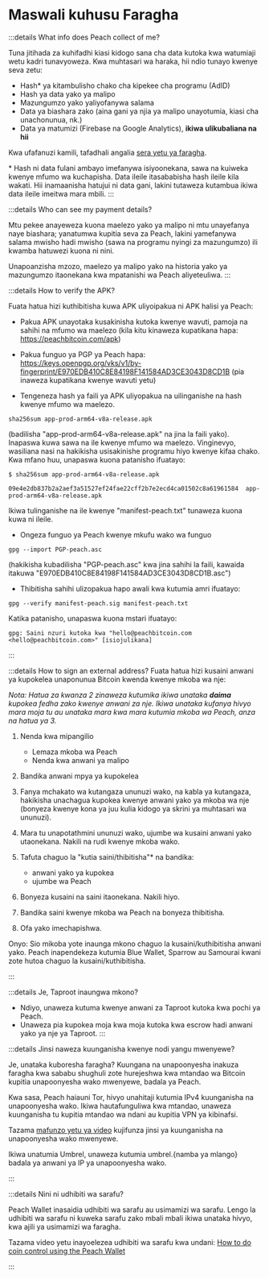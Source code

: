 # Maswali kuhusu Faragha

:::details What info does Peach collect of me?

Tuna jitihada za kuhifadhi kiasi kidogo sana cha data kutoka kwa watumiaji wetu kadri tunavyoweza. Kwa muhtasari wa haraka, hii ndio tunayo kwenye seva zetu:

- Hash\* ya kitambulisho chako cha kipekee cha programu (AdID)
- Hash ya data yako ya malipo
- Mazungumzo yako yaliyofanywa salama
- Data ya biashara zako (aina gani ya njia ya malipo unayotumia, kiasi cha unachonunua, nk.)
- Data ya matumizi (Firebase na Google Analytics), **ikiwa ulikubaliana na hii**

Kwa ufafanuzi kamili, tafadhali angalia [sera yetu ya faragha](/privacy-policy/).

\* Hash ni data fulani ambayo imefanywa isiyoonekana, sawa na kuiweka kwenye mfumo wa kuchapisha. Data ileile itasababisha hash ileile kila wakati. Hii inamaanisha hatujui ni data gani, lakini tutaweza kutambua ikiwa data ileile imeitwa mara mbili.
:::

:::details Who can see my payment details?

Mtu pekee anayeweza kuona maelezo yako ya malipo ni mtu unayefanya naye biashara; yanatumwa kupitia seva za Peach, lakini yamefanywa salama mwisho hadi mwisho (sawa na programu nyingi za mazungumzo) ili kwamba hatuwezi kuona ni nini.

Unapoanzisha mzozo, maelezo ya malipo yako na historia yako ya mazungumzo itaonekana kwa mpatanishi wa Peach aliyeteuliwa.
:::

:::details How to verify the APK?

Fuata hatua hizi kuthibitisha kuwa APK uliyoipakua ni APK halisi ya Peach:

- Pakua APK unayotaka kusakinisha kutoka kwenye wavuti, pamoja na sahihi na mfumo wa maelezo (kila kitu kinaweza kupatikana hapa: https://peachbitcoin.com/apk)

- Pakua funguo ya PGP ya Peach hapa: https://keys.openpgp.org/vks/v1/by-fingerprint/E970EDB410C8E84198F141584AD3CE3043D8CD1B (pia inaweza kupatikana kwenye wavuti yetu)

- Tengeneza hash ya faili ya APK uliyopakua na uilinganishe na hash kwenye mfumo wa maelezo.
````
sha256sum app-prod-arm64-v8a-release.apk
````
(badilisha "app-prod-arm64-v8a-release.apk" na jina la faili yako). Inapaswa kuwa sawa na ile kwenye mfumo wa maelezo. Vinginevyo, wasiliana nasi na hakikisha usisakinishe programu hiyo kwenye kifaa chako. Kwa mfano huu, unapaswa kuona patanisho ifuatayo:
```
$ sha256sum app-prod-arm64-v8a-release.apk

09e4e2db837b2a2aef3a51527ef24fae22cff2b7e2ecd4ca01502c8a61961584  app-prod-arm64-v8a-release.apk
```
Ikiwa tulinganishe na ile kwenye "manifest-peach.txt" tunaweza kuona kuwa ni ileile.

- Ongeza funguo ya Peach kwenye mkufu wako wa funguo
```
gpg --import PGP-peach.asc
```
(hakikisha kubadilisha "PGP-peach.asc" kwa jina sahihi la faili, kawaida itakuwa "E970EDB410C8E84198F141584AD3CE3043D8CD1B.asc")

- Thibitisha sahihi ulizopakua hapo awali kwa kutumia amri ifuatayo:
```
gpg --verify manifest-peach.sig manifest-peach.txt
``` 
Katika patanisho, unapaswa kuona mstari ifuatayo:
```
gpg: Saini nzuri kutoka kwa "hello@peachbitcoin.com <hello@peachbitcoin.com>" [isiojulikana]
```
:::

:::details How to sign an external address?
Fuata hatua hizi kusaini anwani ya kupokelea unaponunua Bitcoin kwenda kwenye mkoba wa nje:

_Nota: Hatua za kwanza 2 zinaweza kutumika ikiwa unataka **daima** kupokea fedha zako kwenye anwani za nje. Ikiwa unataka kufanya hivyo mara moja tu au unataka mara kwa mara kutumia mkoba wa Peach, anza na hatua ya 3._

1. Nenda kwa mipangilio
   - Lemaza mkoba wa Peach
   - Nenda kwa anwani ya malipo

2. Bandika anwani mpya ya kupokelea

3. Fanya mchakato wa kutangaza ununuzi wako, na kabla ya kutangaza, hakikisha unachagua kupokea kwenye anwani yako ya mkoba wa nje (bonyeza kwenye kona ya juu kulia kidogo ya skrini ya muhtasari wa ununuzi).

4. Mara tu unapotathmini ununuzi wako, ujumbe wa kusaini anwani yako utaonekana. Nakili na rudi kwenye mkoba wako.

5. Tafuta chaguo la "kutia saini/thibitisha"* na bandika:
   - anwani yako ya kupokea
   - ujumbe wa Peach

6. Bonyeza kusaini na saini itaonekana. Nakili hiyo.

7. Bandika saini kwenye mkoba wa Peach na bonyeza thibitisha.

8. Ofa yako imechapishwa.

Onyo: Sio mikoba yote inaunga mkono chaguo la kusaini/kuthibitisha anwani yako. Peach inapendekeza kutumia Blue Wallet, Sparrow au Samourai kwani zote hutoa chaguo la kusaini/kuthibitisha.

:::

:::details Je, Taproot inaungwa mkono?

- Ndiyo, unaweza kutuma kwenye anwani za Taproot kutoka kwa pochi ya Peach.
- Unaweza pia kupokea moja kwa moja kutoka kwa escrow hadi anwani yako ya nje ya Taproot.
:::

:::details Jinsi naweza kuunganisha kwenye nodi yangu mwenyewe?

Je, unataka kuboresha faragha? Kuungana na unapoonyesha inakuza faragha kwa sababu shughuli zote hurejeshwa kwa mtandao wa Bitcoin kupitia unapoonyesha wako mwenyewe, badala ya Peach.

Kwa sasa, Peach haiauni Tor, hivyo unahitaji kutumia IPv4 kuunganisha na unapoonyesha wako. Ikiwa hautafunguliwa kwa mtandao, unaweza kuunganisha tu kupitia mtandao wa ndani au kupitia VPN ya kibinafsi.

Tazama [mafunzo yetu ya video](https://www.youtube.com/watch?v=xtvq2i3mIYg) kujifunza jinsi ya kuunganisha na unapoonyesha wako mwenyewe.

Ikiwa unatumia Umbrel, unaweza kutumia umbrel.{namba ya mlango} badala ya anwani ya IP ya unapoonyesha wako.

:::


:::details Nini ni udhibiti wa sarafu?

Peach Wallet inasaidia udhibiti wa sarafu au usimamizi wa sarafu. Lengo la udhibiti wa sarafu ni kuweka sarafu zako mbali mbali ikiwa unataka hivyo, kwa ajili ya usimamizi wa faragha.

Tazama video yetu inayoelezea udhibiti wa sarafu kwa undani: [How to do coin control using the Peach Wallet](https://www.youtube.com/watch?v=zWwIekSv3U8)

:::
